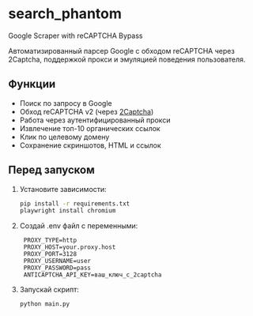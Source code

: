 # search_phantom
Google Scraper with reCAPTCHA Bypass

Автоматизированный парсер Google с обходом reCAPTCHA через 2Captcha, поддержкой прокси и эмуляцией поведения пользователя.

## Функции
- Поиск по запросу в Google
- Обход reCAPTCHA v2 (через [2Captcha](https://2captcha.com))
- Работа через аутентифицированный прокси
- Извлечение топ-10 органических ссылок
- Клик по целевому домену
- Сохранение скриншотов, HTML и ссылок

## ️Перед запуском
1. Установите зависимости:
   ```bash
   pip install -r requirements.txt
   playwright install chromium
   ```
2. Создай .env файл с переменными:
   ```env
    PROXY_TYPE=http
    PROXY_HOST=your.proxy.host
    PROXY_PORT=3128
    PROXY_USERNAME=user
    PROXY_PASSWORD=pass
    ANTICAPTCHA_API_KEY=ваш_ключ_с_2captcha
   ```
3. Запускай скрипт:
   ```bash
   python main.py
   ```
